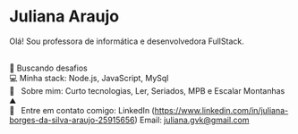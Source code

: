 # Juliana Araujo

Olá!
Sou professora de informática e desenvolvedora FullStack.

 
 <br/> :muscle: Buscando desafios
 <br/> :computer: Minha stack: Node.js, JavaScript, MySql
 <br/> 💬  &nbsp; Sobre mim: Curto tecnologias, Ler, Seriados, MPB e Escalar Montanhas ⛰️
 <br/> :email: &nbsp; Entre em contato comigo: 
 LinkedIn (https://www.linkedin.com/in/juliana-borges-da-silva-araujo-25915656)
 Email: juliana.gvk@gmail.com


